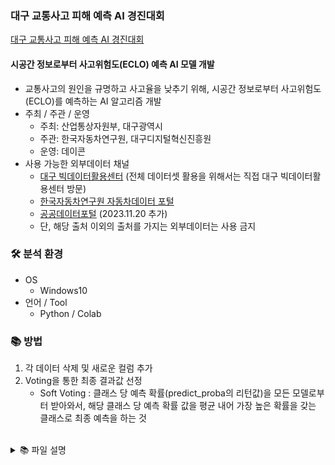 ### 대구 교통사고 피해 예측 AI 경진대회
[대구 교통사고 피해 예측 AI 경진대회](https://dacon.io/competitions/official/236193/overview/description)

#### 시공간 정보로부터 사고위험도(ECLO) 예측 AI 모델 개발
- 교통사고의 원인을 규명하고 사고율을 낮추기 위해, 시공간 정보로부터 사고위험도(ECLO)를 예측하는 AI 알고리즘 개발
- 주최 / 주관 / 운영
    - 주최: 산업통상자원부, 대구광역시
    - 주관: 한국자동차연구원, 대구디지털혁신진흥원
    - 운영: 데이콘  
- 사용 가능한 외부데이터 채널
    - [대구 빅데이터활용센터](https://dipbigdata.kr/) (전체 데이터셋 활용을 위해서는 직접 대구 빅데이터활용센터 방문)
    - [한국자동차연구원 자동차데이터 포털](https://bigdata-car.kr/)
    - [공공데이터포털](https://www.data.go.kr/index.do) (2023.11.20 추가)
    - 단, 해당 출처 이외의 출처를 가지는 외부데이터는 사용 금지

### 🛠 분석 환경
- OS
    - Windows10
- 언어 / Tool
    - Python / Colab

### 📚 방법
1. 각 데이터 삭제 및 새로운 컬럼 추가
2. Voting을 통한 최종 결과값 선정
    - Soft Voting : 클래스 당 예측 확률(predict_proba의 리턴값)을 모든 모델로부터 받아와서, 해당 클래스 당 예측 확률 값을 평균 내어 가장 높은 확률을 갖는 클래스로 최종 예측을 하는 것

</br>
<details>
<summary>📚 파일 설명</summary>

0. DG_EDA
    - 주소 시, 군, 구 나누기
    - 각 컬럼 value_counts() 확인
    - 날짜, 시간정보 생성
    - 위치 정보 생성 (도시, 구, 군)
    - 도로형태 정보 추출
        > ex) '단일로 - 기타' </br>
        > 도로형태1 : 단일로 </br>
        > 도로형태2 : 기타 

1. DG_Analysis_V0
    - 원본 데이터
        - 결측치 처리
        - EDA 컬럼분류 사용
    - Model
        - Decision Tree Regressor
        - Decision Tree Classifier
    - 부스팅
        - XGBoost
        - Light GBM
        - Catboost
        - RandomForest
    - Encoder
        - Label Encoder

2. DG_Analysis_V1 & DG_Analysis_V2
    - DG_Analysis_V0에서 Voting 적용
    - 부스팅 Parameter 수정
    - kfold 확인

3. DG_Analysis_V3
    - 추가 정보 확인
        - '노면상태'와 '기상상태' 별 사고 발생 건수
        - '노면상태'와 '기상상태' 별 전체 사고 건수
        - 요일 사고 건수
        - 시간대 별 사고 건수
            - 0-6시, 6-12시, 12-18시, 18-24시
        - 주말/평일과 시간대에 따른 사고 발생 비율 계산
    - Encoder
        - OneHotEncoder
    - Model X
    - 부스팅 Parameter 수정
    - Voting

4. DG_Analysis_V4
    - 최종 제출 파일
        - ['기상상태', '사고유형', '연', '월', 'holiday', '동', '도로형태1', '도로형태2', '시간대']
        - Encoder
            - Label Encoder
        - 부스팅
            - XGBoost
            - Light GBM
            - Catboost

</details>
